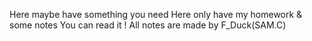 Here maybe have something you need
Here only have my homework & some notes
You can read it !
All notes are made by F_Duck(SAM.C)
